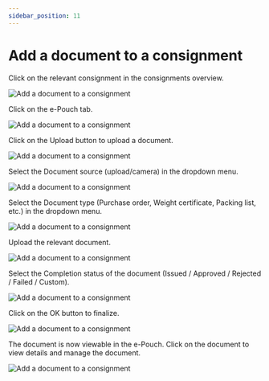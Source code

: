 ```yaml
---
sidebar_position: 11
---
```


# Add a document to a consignment

Click on the relevant consignment in the consignments overview.

![Add a document to a consignment](/img/userGuide/adtac1.png)

Click on the e-Pouch tab.

![Add a document to a consignment](/img/userGuide/adtac2.png)

Click on the Upload button to upload a document.

![Add a document to a consignment](/img/userGuide/adtac3.png)

Select the Document source (upload/camera) in the dropdown menu.

![Add a document to a consignment](/img/userGuide/adtac4.png)

Select the Document type (Purchase order, Weight certificate, Packing list, etc.) in the dropdown menu.

![Add a document to a consignment](/img/userGuide/adtac5.png)

Upload the relevant document.

![Add a document to a consignment](/img/userGuide/adtac6.png)

Select the Completion status of the document (Issued / Approved / Rejected / Failed / Custom).

![Add a document to a consignment](/img/userGuide/adtac7.png)

Click on the OK button to finalize.

![Add a document to a consignment](/img/userGuide/adtac8.png)

The document is now viewable in the e-Pouch. Click on the document to view details and manage the document.

![Add a document to a consignment](/img/userGuide/adtac9.png)
